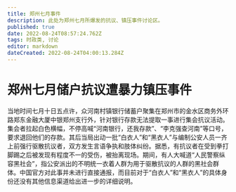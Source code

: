 ```yaml
---
title: 郑州七月事件
description: 此处为郑州七月所爆发的抗议、镇压事件讨论区。
published: true
date: 2022-08-24T08:57:24.762Z
tags: 时政类, 讨论
editor: markdown
dateCreated: 2022-08-24T04:00:13.284Z
---
```


# 郑州七月储户抗议遭暴力镇压事件
当地时间七月十日五点许，众河南村镇银行储蓄户聚集在郑州市的金水区商务外环路郑东金融大厦中银郑州支行外，针对银行存款无法提取一事进行集会抗议活动。集会者拉起白色横幅，不停高喊“河南银行，还我存款”、“李克强查河南”等口号，要求退回他们的存款。其后当局出动一批“白衣人”和“黑衣人”与编制公安人员一齐上前强行驱散抗议者，双方发生言语争执和肢体纠纷。据悉，有抗议者在受到拳打脚踢之后被发现有程度不一的受伤，被抬离现场。期间，有人大喊道“人民警察纵容黑社会”，指公安派出的不明统一衣着人群为用于驱散抗议的人群的黑社会群体。中国官方对此事并未进行直接通报，而目前对于“白衣人”和“黑衣人”的具体身份还没有其他信息渠道给出进一步的详细说明。